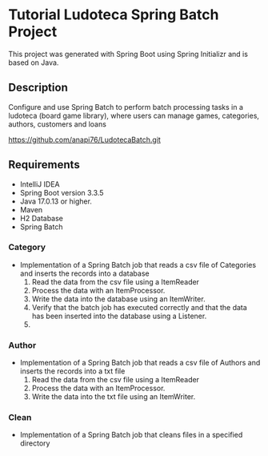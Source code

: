 # Tutorial Ludoteca Spring Batch Project

This project was generated with Spring Boot using Spring Initializr and is based on Java.

## Description

Configure and use Spring Batch to perform batch processing tasks in a ludoteca (board game library), where users can
manage games, categories, authors, customers and loans

https://github.com/anapi76/LudotecaBatch.git

## Requirements

- IntelliJ IDEA
- Spring Boot version 3.3.5
- Java 17.0.13 or higher.
- Maven
- H2 Database
- Spring Batch

### Category

- Implementation of a Spring Batch job that reads a csv file of Categories and inserts the records into a database
    1. Read the data from the csv file using a ItemReader
    2. Process the data with an ItemProcessor.
    3. Write the data into the database using an ItemWriter.
    4. Verify that the batch job has executed correctly and that the data has been inserted into the database using a
       Listener.
    5.

### Author

- Implementation of a Spring Batch job that reads a csv file of Authors and inserts the records into a txt file
    1. Read the data from the csv file using a ItemReader
    2. Process the data with an ItemProcessor.
    3. Write the data into the txt file using an ItemWriter.

### Clean

- Implementation of a Spring Batch job that cleans files in a specified directory
